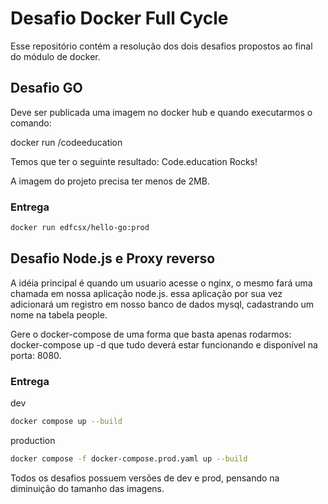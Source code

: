 # Desafio Docker Full Cycle

Esse repositório contém a resolução dos dois desafios propostos ao final do módulo de docker.

## Desafio GO
Deve ser publicada uma imagem no docker hub e quando executarmos o comando:

docker run <seu-user>/codeeducation

Temos que ter o seguinte resultado: Code.education Rocks!

A imagem do projeto precisa ter menos de 2MB. 

### Entrega
```bash
docker run edfcsx/hello-go:prod
```

## Desafio Node.js e Proxy reverso
A idéia principal é quando um usuario acesse o nginx, o mesmo fará uma chamada em nossa aplicação node.js. essa aplicação por sua vez adicionará um registro em nosso banco de dados mysql, cadastrando um nome na tabela people.

Gere o docker-compose de uma forma que basta apenas rodarmos: docker-compose up -d que tudo deverá estar funcionando e disponível na porta: 8080.

### Entrega
dev
```bash
docker compose up --build
```

production
```bash
docker compose -f docker-compose.prod.yaml up --build
```


Todos os desafios possuem versões de dev e prod, pensando na diminuição do tamanho das imagens.